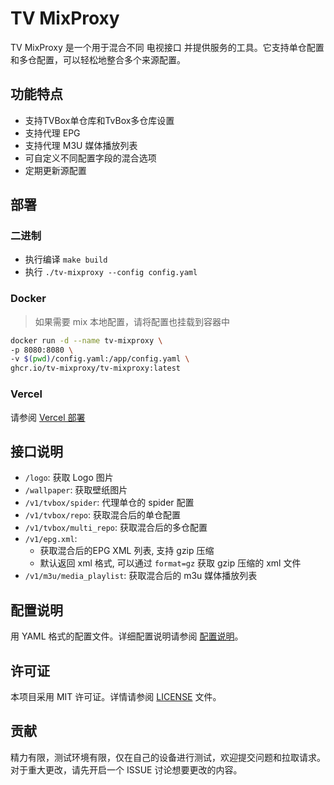 # TV MixProxy

TV MixProxy 是一个用于混合不同 电视接口 并提供服务的工具。它支持单仓配置和多仓配置，可以轻松地整合多个来源配置。

## 功能特点

- 支持TVBox单仓库和TvBox多仓库设置
- 支持代理 EPG
- 支持代理 M3U 媒体播放列表
- 可自定义不同配置字段的混合选项
- 定期更新源配置

## 部署

### 二进制

- 执行编译 `make build`
- 执行 `./tv-mixproxy --config config.yaml`

### Docker

> 如果需要 mix 本地配置，请将配置也挂载到容器中

```bash
docker run -d --name tv-mixproxy \
-p 8080:8080 \
-v $(pwd)/config.yaml:/app/config.yaml \
ghcr.io/tv-mixproxy/tv-mixproxy:latest
```

### Vercel

请参阅 [Vercel 部署](docs/vercel.md)

## 接口说明

- `/logo`: 获取 Logo 图片
- `/wallpaper`: 获取壁纸图片
- `/v1/tvbox/spider`: 代理单仓的 spider 配置
- `/v1/tvbox/repo`: 获取混合后的单仓配置
- `/v1/tvbox/multi_repo`: 获取混合后的多仓配置
- `/v1/epg.xml`: 
    - 获取混合后的EPG XML 列表, 支持 gzip 压缩
    - 默认返回 xml 格式, 可以通过 `format=gz` 获取 gzip 压缩的 xml 文件
- `/v1/m3u/media_playlist`: 获取混合后的 m3u 媒体播放列表

## 配置说明

用 YAML 格式的配置文件。详细配置说明请参阅 [配置说明](docs/configuration.md)。

## 许可证

本项目采用 MIT 许可证。详情请参阅 [LICENSE](LICENSE) 文件。

## 贡献

精力有限，测试环境有限，仅在自己的设备进行测试，欢迎提交问题和拉取请求。对于重大更改，请先开启一个 ISSUE 讨论想要更改的内容。
